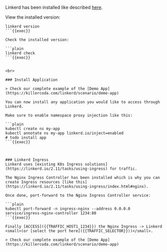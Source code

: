 
Linkerd has been installed like described [here](https://linkerd.io/getting-started).

View the installed version:

```plain
linkerd version
```{{exec}}

Check the installed version:

```plain
linkerd check
```{{exec}}


<br>

### Install Application

> Check our complete example of the [Demo App](https://killercoda.com/linkerd/scenario/demo-app)

You can now install any application you would like to access through Linkerd.

Make sure to enable namespace proxy injection like this:

```plain
kubectl create ns my-app
kubectl annotate ns my-app linkerd.io/inject=enabled
# todo install app
```{{exec}}



### Linkerd Ingress
Linkerd uses [existing K8s Ingress solutions](https://linkerd.io/2.11/tasks/using-ingress) for traffic.

The Nginx Ingress Controller has been installed which is why you can create Ingress resources [like this](https://linkerd.io/2.11/tasks/using-ingress/index.html#nginx).

Once done, port-forward to the Nginx Ingress Controller service:

```plain
kubectl port-forward -n ingress-nginx --address 0.0.0.0 service/ingress-nginx-controller 1234:80
```{{exec}}

Finally [ACCESS]({{TRAFFIC_HOST1_1234}}) the Nginx Ingress -> Linkerd <small>(or [select the port here]({{TRAFFIC_SELECTOR}}))</small>.

> Check our complete example of the [Demo App](https://killercoda.com/linkerd/scenario/demo-app)